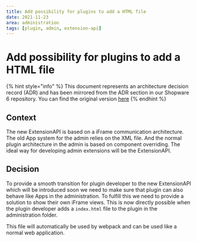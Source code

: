 ```yaml
---
title: Add possibility for plugins to add a HTML file
date: 2021-11-23
area: administration
tags: [plugin, admin, extension-api]
--- 
```


# Add possibility for plugins to add a HTML file

{% hint style="info" %}
This document represents an architecture decision record (ADR) and has been mirrored from the ADR section in our Shopware 6 repository.
You can find the original version [here](https://github.com/shopware/platform/blob/trunk/adr/2021-11-23-add-possibility-for-plugin-to-add-a-html-file.md)
{% endhint %}

## Context
The new ExtensionAPI is based on a iFrame communication architecture. The old App system for the admin relies on the XML
file. And the normal plugin architecture in the admin is based on component overriding. The ideal way for developing
admin extensions will be the ExtensionAPI.

## Decision
To provide a smooth transition for plugin developer to the new ExtensionAPI which will be introduced soon we need to make sure that plugin can also
behave like Apps in the administration. To fulfill this we need to provide a solution to show their own iFrame views.
This is now directly possible when the plugin developer adds a `index.html` file to the plugin in the administration folder.

This file will automatically be used by webpack and can be used like a normal web application.
